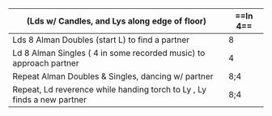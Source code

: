 |(Lds w/ Candles, and Lys along edge of floor) |==In 4==|
|----|-----|
|Lds 8 Alman Doubles (start L) to find a partner | 8 |
|Ld 8 Alman Singles ( 4 in some recorded music)  to approach partner | 4|
|Repeat Alman Doubles & Singles, dancing w/ partner| 8;4|
|Repeat, Ld reverence while handing torch to Ly , Ly finds a new partner|8;4|
